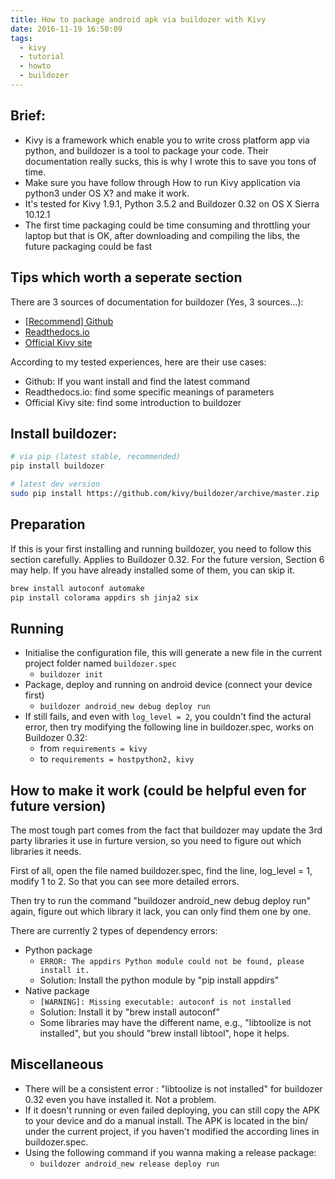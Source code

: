 ```yaml
---
title: How to package android apk via buildozer with Kivy
date: 2016-11-19 16:50:09
tags:
  - kivy
  - tutorial
  - howto
  - buildozer
---
```


## Brief:
- Kivy is a framework which enable you to write cross platform app via python, and buildozer is a tool to package your code. Their documentation really sucks, this is why I wrote this to save you tons of time.
- Make sure you have follow through How to run Kivy application via python3 under OS X? and make it work.
- It's tested for Kivy 1.9.1, Python 3.5.2 and Buildozer 0.32 on OS X Sierra 10.12.1
- The first time packaging could be time consuming and throttling your laptop but that is OK, after downloading and compiling the libs, the future packaging could be fast

<!--more-->

## Tips which worth a seperate section
There are 3 sources of documentation for buildozer (Yes, 3 sources...): 
- [[Recommend] Github](https://github.com/kivy/buildozer)
- [Readthedocs.io](http://buildozer.readthedocs.io/en/latest/)
- [Official Kivy site](https://kivy.org/docs/guide/packaging-android.html)

According to my tested experiences, here are their use cases:
- Github: If you want install and find the latest command
- Readthedocs.io: find some specific meanings of parameters
- Official Kivy site: find some introduction to buildozer

## Install buildozer:
```bash
# via pip (latest stable, recommended)
pip install buildozer

# latest dev version
sudo pip install https://github.com/kivy/buildozer/archive/master.zip
```

## Preparation
If this is your first installing and running buildozer, you need to follow this section carefully. Applies to Buildozer 0.32. For the future version, Section 6 may help.
If you have already installed some of them, you can skip it.
```bash
brew install autoconf automake
pip install colorama appdirs sh jinja2 six
```

## Running
- Initialise the configuration file, this will generate a new file in the current project folder named `buildozer.spec`
    - `buildozer init`
- Package, deploy and running on android device (connect your device first)
    - `buildozer android_new debug deploy run`
- If still fails, and even with `log_level = 2`, you couldn't find the actural error, then try modifying the following line in buildozer.spec, works on Buildozer 0.32:
    - from `requirements = kivy`
    - to `requirements = hostpython2, kivy`

## How to make it work (could be helpful even for future version)
The most tough part comes from the fact that buildozer may update the 3rd party libraries it use in furture version, so you need to figure out which libraries it needs.

First of all, open the file named buildozer.spec, find the line, log_level = 1, modify 1 to 2. So that you can see more detailed errors.

Then try to run the command "buildozer android_new debug deploy run" again, figure out which library it lack, you can only find them one by one.

There are currently 2 types of dependency errors:

- Python package 
    - `ERROR: The appdirs Python module could not be found, please install it.`
    - Solution: Install the python module by "pip install appdirs"
- Native package
    - `[WARNING]: Missing executable: autoconf is not installed`
    - Solution: Install it by "brew install autoconf"
    - Some libraries may have the different name, e.g., "libtoolize is not installed", but you should "brew install libtool", hope it helps.

## Miscellaneous
- There will be a consistent error : "libtoolize is not installed" for buildozer 0.32 even you have installed it. Not a problem.
- If it doesn't running or even failed deploying, you can still copy the APK to your device and do a manual install. The APK is located in the bin/ under the current project, if you haven't modified the according lines in buildozer.spec.
- Using the following command if you wanna making a release package:
    - `buildozer android_new release deploy run`
